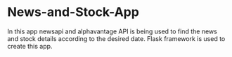 # News-and-Stock-App
In this app newsapi and alphavantage API is being used to find the news and stock details according to the desired date.
Flask framework is used to create this app.

